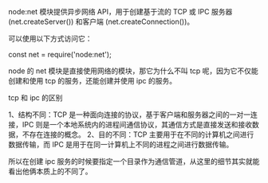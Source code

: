 node:net 模块提供异步网络 API，用于创建基于流的 TCP 或 IPC 服务器 (net.createServer()) 和客户端 (net.createConnection())。

可以使用以下方式访问它：

const net = require('node:net');

node 的 net 模块是直接使用网络的模块，那它为什么不叫 tcp 呢，因为它不仅能创建和使用 tcp 的服务，还能创建并使用 ipc 的服务。

tcp 和 ipc 的区别

1、结构不同：TCP 是一种面向连接的协议，基于客户端和服务器之间的一对一连接，IPC 则是一个本地系统内的进程间通信协议，其通信方式是直接发送和接收数据，不存在连接的概念。
2、目的不同：TCP 主要用于在不同的计算机之间进行数据传输，而 IPC 是用于在同一计算机上不同的进程之间进行数据传输。

所以在创建 ipc 服务的时候要指定一个目录作为通信管道，从这里的细节其实就能看出他俩本质上的不同了。
